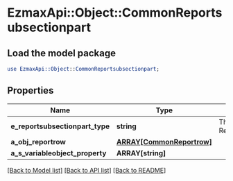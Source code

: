 # EzmaxApi::Object::CommonReportsubsectionpart

## Load the model package
```perl
use EzmaxApi::Object::CommonReportsubsectionpart;
```

## Properties
Name | Type | Description | Notes
------------ | ------------- | ------------- | -------------
**e_reportsubsectionpart_type** | **string** | The type of the Reportsubsectionpart | 
**a_obj_reportrow** | [**ARRAY[CommonReportrow]**](CommonReportrow.md) |  | 
**a_s_variableobject_property** | **ARRAY[string]** |  | 

[[Back to Model list]](../README.md#documentation-for-models) [[Back to API list]](../README.md#documentation-for-api-endpoints) [[Back to README]](../README.md)


